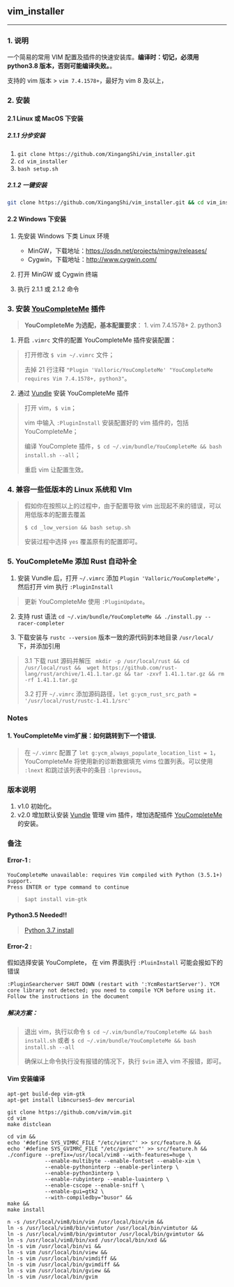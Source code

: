 ## vim_installer

---

### 1. 说明

一个简易的常用 VIM 配置及插件的快速安装库。**编译时：切记，必须用 python3.8 版本，否则可能编译失败。**。

支持的 vim 版本 > `vim 7.4.1578+`，最好为 vim 8 及以上，

### 2. 安装

#### 2.1 Linux 或 MacOS 下安装

##### 2.1.1 分步安装

1. `git clone https://github.com/XingangShi/vim_installer.git`
2. `cd vim_installer`
3. `bash setup.sh`

##### 2.1.2 一键安装

```bash
git clone https://github.com/XingangShi/vim_installer.git && cd vim_installer && bash setup.sh && cd -
```

#### 2.2 Windows 下安装

1. 先安装 Windows 下类 Linux 环境
    * MinGW，下载地址：https://osdn.net/projects/mingw/releases/
    * Cygwin，下载地址：http://www.cygwin.com/

2. 打开 MinGW 或 Cygwin 终端

3. 执行 2.1.1 或 2.1.2 命令

### 3. 安装 [YouCompleteMe](https://github.com/ycm-core/YouCompleteMe) 插件

> **YouCompleteMe 为选配，基本配置要求**： 1. vim 7.4.1578+ 2. python3

1. 开启 `.vimrc` 文件的配置 YouCompleteMe 插件安装配置：
> 打开修改 `$ vim ~/.vimrc` 文件；
>
> 去掉 21 行注释 `"Plugin 'Valloric/YouCompleteMe' "YouCompleteMe requires Vim 7.4.1578+, python3"`。

2. 通过 [Vundle](https://github.com/VundleVim/Vundle.vim) 安装 YouCompleteMe 插件
>  打开 vim，`$ vim`；
>
>  vim 中输入 `:PluginInstall` 安装配置好的 vim 插件的，包括 YouCompleteMe；
>
>  编译 YouComplete 插件，`$ cd ~/.vim/bundle/YouCompleteMe && bash install.sh --all`；
>
>  重启 vim 让配置生效。

### 4. 兼容一些低版本的 Linux 系统和 VIm
> 假如你在按照以上的过程中，由于配置导致 vim 出现起不来的错误，可以用低版本的配置去覆盖
>
> `$ cd _low_version && bash setup.sh`
>
> 安装过程中选择 `yes` 覆盖原有的配置即可。

### 5. YouCompleteMe 添加 Rust 自动补全
1. 安装 Vundle 后，打开 `~/.vimrc` 添加 `Plugin 'Valloric/YouCompleteMe'`，然后打开 vim 执行 `:PluginInstall`
>
> 更新 YouCompleteMe 使用 `:PluginUpdate`。

2. 支持 rust 语法  `cd ~/.vim/bundle/YouCompleteMe && ./install.py --racer-completer`

3. 下载安装与 `rustc --version` 版本一致的源代码到本地目录 `/usr/local/` 下，并添加引用
>
> 3.1 下载 rust 源码并解压 ` mkdir -p /usr/local/rust && cd /usr/local/rust &&  wget https://github.com/rust-lang/rust/archive/1.41.1.tar.gz && tar -zxvf 1.41.1.tar.gz && rm -rf 1.41.1.tar.gz`
>
> 3.2 打开 `~/.vimrc` 添加源码路径，`let g:ycm_rust_src_path = '/usr/local/rust/rustc-1.41.1/src'`


### Notes

#### 1. YouCompleteMe vim扩展：如何跳转到下一个错误.
> 在 `~/.vimrc` 配置了 `let g:ycm_always_populate_location_list = 1`，YouCompleteMe 将使用新的诊断数据填充 vims 位置列表。可以使用 `:lnext` 和跳过该列表中的条目 `:lprevious`。


### 版本说明
1. v1.0 初始化。
2. v2.0 增加默认安装 [Vundle](https://github.com/VundleVim/Vundle.vim) 管理 vim 插件，增加选配插件  [YouCompleteMe](https://github.com/ycm-core/YouCompleteMe) 的安装。

### 备注

#### Error-1 :
```
YouCompleteMe unavailable: requires Vim compiled with Python (3.5.1+) support.
Press ENTER or type command to continue
```
> `$apt install vim-gtk `

#### Python3.5 Needed!!
> [Python 3.7 install](https://raw.githubusercontent.com/xingangshi/config_tools/master/000_gists_bak/python3_install.sh)

#### Error-2 :
假如选择安装 YouComplete， 在 vim 界面执行 `:PluinInstall` 可能会报如下的错误
```
:PluginSearcherver SHUT DOWN (restart with ':YcmRestartServer'). YCM core library not detected; you need to compile YCM before using it. Follow the instructions in the document
```

##### 解决方案：
> 退出 vim，执行以命令 `$ cd ~/.vim/bundle/YouCompleteMe && bash install.sh` 或者 `$ cd ~/.vim/bundle/YouCompleteMe && bash install.sh --all`
>
> 确保以上命令执行没有报错的情况下，执行 `$vim` 进入 vim 不报错，即可。

#### Vim 安装编译
```
apt-get build-dep vim-gtk
apt-get install libncurses5-dev mercurial

git clone https://github.com/vim/vim.git
cd vim
make distclean

cd vim &&
echo '#define SYS_VIMRC_FILE "/etc/vimrc"' >> src/feature.h &&
echo '#define SYS_GVIMRC_FILE "/etc/gvimrc"' >> src/feature.h &&
./configure --prefix=/usr/local/vim8 --with-features=huge \
            --enable-multibyte --enable-fontset --enable-xim \
            --enable-pythoninterp --enable-perlinterp \
            --enable-python3interp \
            --enable-rubyinterp --enable-luainterp \
            --enable-cscope --enable-sniff \
            --enable-gui=gtk2 \
            --with-compiledby="busor" &&
make &&
make install

n -s /usr/local/vim8/bin/vim /usr/local/bin/vim &&
ln -s /usr/local/vim8/bin/vimtutor /usr/local/bin/vimtutor &&
ln -s /usr/local/vim8/bin/gvimtutor /usr/local/bin/gvimtutor &&
ln -s /usr/local/vim8/bin/xxd /usr/local/bin/xxd &&
ln -s vim /usr/local/bin/vi &&
ln -s vim /usr/local/bin/view &&
ln -s vim /usr/local/bin/vimdiff &&
ln -s vim /usr/local/bin/gvimdiff &&
ln -s vim /usr/local/bin/gview &&
ln -s vim /usr/local/bin/gvim
```
